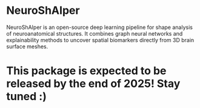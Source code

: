 # NeuroShAIper
NeuroShAIper is an open-source deep learning pipeline for shape analysis of neuroanatomical structures. It combines graph neural networks and explainability methods to uncover spatial biomarkers directly from 3D brain surface meshes.

# This package is expected to be released by the end of 2025! Stay tuned :)

